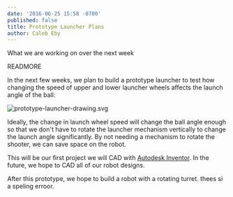 ```yaml
---
date: '2016-06-25 15:58 -0700'
published: false
title: Prototype Launcher Plans
author: Caleb Eby
---
```


What we are working on over the next week

READMORE

In the next few weeks, we plan to build a prototype launcher to test how changing the speed of upper and lower launcher wheels affects the launch angle of the ball:

![prototype-launcher-drawing.svg]({{site.baseurl}}/source/images/blog/prototype-launcher-drawing.svg)

Ideally, the change in launch wheel speed will change the ball angle enough so that we don't have to rotate the launcher mechanism vertically to change the launch angle significantly. By not needing a mechanism to rotate the shooter, we can save space on the robot.

This will be our first project we will CAD with [Autodesk Inventor](http://www.autodesk.com/products/inventor/overview). In the future, we hope to CAD all of our robot designs.

After this prototype, we hope to build a robot with a rotating turret. thees si a speling erroor.
